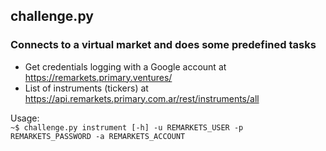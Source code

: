 ## challenge.py

### Connects to a virtual market and does some predefined tasks

- Get credentials logging with a Google account at https://remarkets.primary.ventures/
- List of instruments (tickers) at https://api.remarkets.primary.com.ar/rest/instruments/all

Usage:  
`~$ challenge.py instrument [-h] -u REMARKETS_USER -p REMARKETS_PASSWORD -a REMARKETS_ACCOUNT`